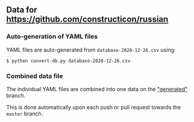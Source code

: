 

## Data for https://github.com/constructicon/russian


### Auto-generation of YAML files

YAML files are auto-generated from `database-2020-12-26.csv` using:
```
$ python convert-db.py database-2020-12-26.csv
```


### Combined data file

The individual YAML files are combined into one data on the
["generated"](https://github.com/constructicon/russian-data/tree/generated)
branch.

This is done automatically upon each push or pull request towards the `master`
branch.
